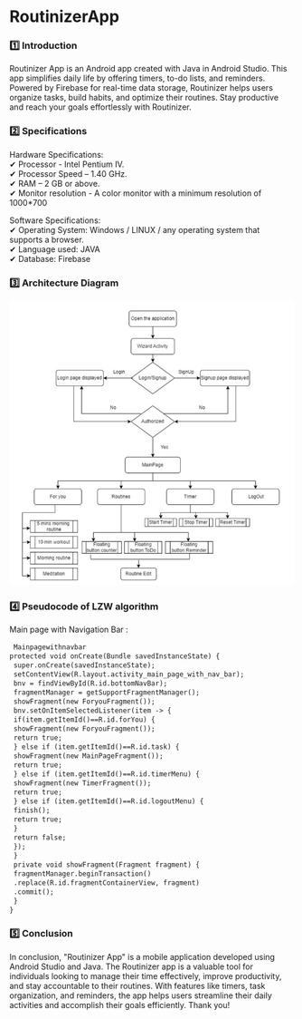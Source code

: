 # RoutinizerApp
### :one: Introduction
Routinizer App is an Android app created with Java in Android Studio. This app simplifies daily life by offering timers, to-do lists, and reminders. Powered by Firebase for real-time data storage, Routinizer helps users organize tasks, build habits, and optimize their routines. Stay productive and reach your goals effortlessly with Routinizer.
### :two: Specifications
Hardware Specifications:<br>
✔ Processor - Intel Pentium IV.<br>
✔ Processor Speed – 1.40 GHz.<br>
✔ RAM – 2 GB or above.<br>
✔ Monitor resolution - A color monitor with a minimum resolution of 1000*700 <br>

Software Specifications:<br>
✔ Operating System: Windows / LINUX / any operating system that supports a browser.<br>
✔ Language used: JAVA<br>
✔ Database: Firebase

### :three: Architecture Diagram

  <img src="https://github.com/shivannirai/RoutinizerApp/blob/master/achitecturediagram.png" width=700>
 </p>

### :four: Pseudocode of LZW algorithm
Main page with Navigation Bar : 
````
 Mainpagewithnavbar
protected void onCreate(Bundle savedInstanceState) {
 super.onCreate(savedInstanceState);
 setContentView(R.layout.activity_main_page_with_nav_bar);
 bnv = findViewById(R.id.bottomNavBar);
 fragmentManager = getSupportFragmentManager();
 showFragment(new ForyouFragment());
 bnv.setOnItemSelectedListener(item -> {
 if(item.getItemId()==R.id.forYou) {
 showFragment(new ForyouFragment());
 return true;
 } else if (item.getItemId()==R.id.task) {
 showFragment(new MainPageFragment());
 return true;
 } else if (item.getItemId()==R.id.timerMenu) {
 showFragment(new TimerFragment());
 return true;
 } else if (item.getItemId()==R.id.logoutMenu) {
 finish();
 return true;
 }
 return false;
 });
 }
 private void showFragment(Fragment fragment) {
 fragmentManager.beginTransaction()
 .replace(R.id.fragmentContainerView, fragment)
 .commit();
 }
}
 ````


 


### :five: Conclusion
In conclusion, "Routinizer App" is a mobile application developed using Android Studio and Java.
The Routinizer app is a valuable tool for individuals looking to manage their time effectively,
improve productivity, and stay accountable to their routines. With features like timers, task
organization, and reminders, the app helps users streamline their daily activities and accomplish their
goals efficiently. Thank you!


